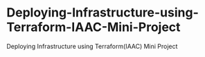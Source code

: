 # Deploying-Infrastructure-using-Terraform-IAAC-Mini-Project
Deploying Infrastructure using Terraform(IAAC) Mini Project
